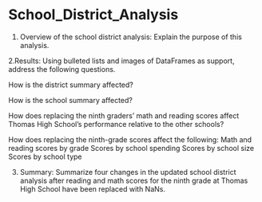 # School_District_Analysis



1. Overview of the school district analysis: Explain the purpose of this analysis.

2.Results: Using bulleted lists and images of DataFrames as support, address the following questions.

How is the district summary affected?

How is the school summary affected?

How does replacing the ninth graders’ math and reading scores affect Thomas High School’s performance relative to the other schools?


How does replacing the ninth-grade scores affect the following:
  Math and reading scores by grade
  Scores by school spending
   Scores by school size
  Scores by school type


3. Summary: Summarize four changes in the updated school district analysis after reading and math scores for the ninth grade at Thomas High School have been replaced with NaNs.
